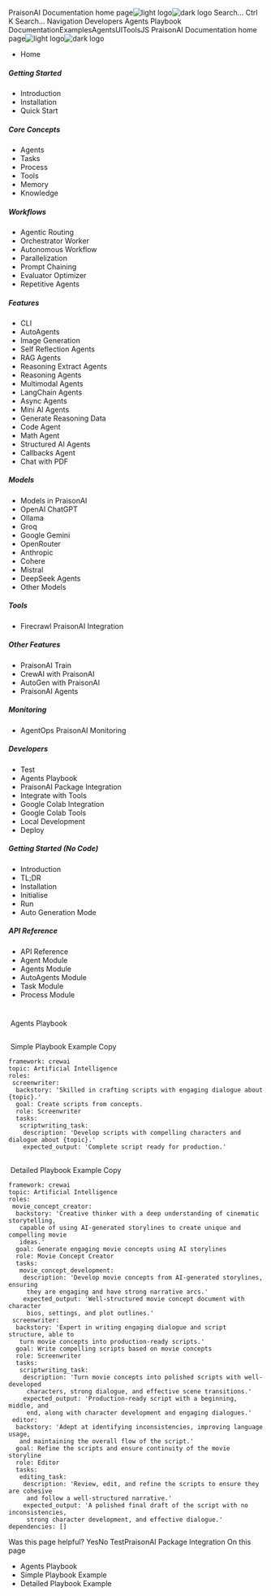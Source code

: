 PraisonAI Documentation home page![light logo](https://docs.praison.ai/images/praisonai-logo-large-dark.png)![dark logo](https://docs.praison.ai/images/praisonai-logo-large-light.png)
Search...
Ctrl K
Search...
Navigation
Developers
Agents Playbook
DocumentationExamplesAgentsUIToolsJS
PraisonAI Documentation home page![light logo](https://docs.praison.ai/images/praisonai-logo-large-dark.png)![dark logo](https://docs.praison.ai/images/praisonai-logo-large-light.png)
  * Home


##### Getting Started
  * Introduction
  * Installation
  * Quick Start


##### Core Concepts
  * Agents
  * Tasks
  * Process
  * Tools
  * Memory
  * Knowledge


##### Workflows
  * Agentic Routing
  * Orchestrator Worker
  * Autonomous Workflow
  * Parallelization
  * Prompt Chaining
  * Evaluator Optimizer
  * Repetitive Agents


##### Features
  * CLI
  * AutoAgents
  * Image Generation
  * Self Reflection Agents
  * RAG Agents
  * Reasoning Extract Agents
  * Reasoning Agents
  * Multimodal Agents
  * LangChain Agents
  * Async Agents
  * Mini AI Agents
  * Generate Reasoning Data
  * Code Agent
  * Math Agent
  * Structured AI Agents
  * Callbacks Agent
  * Chat with PDF


##### Models
  * Models in PraisonAI
  * OpenAI ChatGPT
  * Ollama
  * Groq
  * Google Gemini
  * OpenRouter
  * Anthropic
  * Cohere
  * Mistral
  * DeepSeek Agents
  * Other Models


##### Tools
  * Firecrawl PraisonAI Integration


##### Other Features
  * PraisonAI Train
  * CrewAI with PraisonAI
  * AutoGen with PraisonAI
  * PraisonAI Agents


##### Monitoring
  * AgentOps PraisonAI Monitoring


##### Developers
  * Test
  * Agents Playbook
  * PraisonAI Package Integration
  * Integrate with Tools
  * Google Colab Integration
  * Google Colab Tools
  * Local Development
  * Deploy


##### Getting Started (No Code)
  * Introduction
  * TL;DR
  * Installation
  * Initialise
  * Run
  * Auto Generation Mode


##### API Reference
  * API Reference
  * Agent Module
  * Agents Module
  * AutoAgents Module
  * Task Module
  * Process Module


# 
​
Agents Playbook
## 
​
Simple Playbook Example
Copy
```
framework: crewai
topic: Artificial Intelligence
roles:
 screenwriter:
  backstory: 'Skilled in crafting scripts with engaging dialogue about {topic}.'
  goal: Create scripts from concepts.
  role: Screenwriter
  tasks:
   scriptwriting_task:
    description: 'Develop scripts with compelling characters and dialogue about {topic}.'
    expected_output: 'Complete script ready for production.'

```

## 
​
Detailed Playbook Example
Copy
```
framework: crewai
topic: Artificial Intelligence
roles:
 movie_concept_creator:
  backstory: 'Creative thinker with a deep understanding of cinematic storytelling,
   capable of using AI-generated storylines to create unique and compelling movie
   ideas.'
  goal: Generate engaging movie concepts using AI storylines
  role: Movie Concept Creator
  tasks:
   movie_concept_development:
    description: 'Develop movie concepts from AI-generated storylines, ensuring
     they are engaging and have strong narrative arcs.'
    expected_output: 'Well-structured movie concept document with character
     bios, settings, and plot outlines.'
 screenwriter:
  backstory: 'Expert in writing engaging dialogue and script structure, able to
   turn movie concepts into production-ready scripts.'
  goal: Write compelling scripts based on movie concepts
  role: Screenwriter
  tasks:
   scriptwriting_task:
    description: 'Turn movie concepts into polished scripts with well-developed
     characters, strong dialogue, and effective scene transitions.'
    expected_output: 'Production-ready script with a beginning, middle, and
     end, along with character development and engaging dialogues.'
 editor:
  backstory: 'Adept at identifying inconsistencies, improving language usage,
   and maintaining the overall flow of the script.'
  goal: Refine the scripts and ensure continuity of the movie storyline
  role: Editor
  tasks:
   editing_task:
    description: 'Review, edit, and refine the scripts to ensure they are cohesive
     and follow a well-structured narrative.'
    expected_output: 'A polished final draft of the script with no inconsistencies,
     strong character development, and effective dialogue.'
dependencies: []

```

Was this page helpful?
YesNo
TestPraisonAI Package Integration
On this page
  * Agents Playbook
  * Simple Playbook Example
  * Detailed Playbook Example


